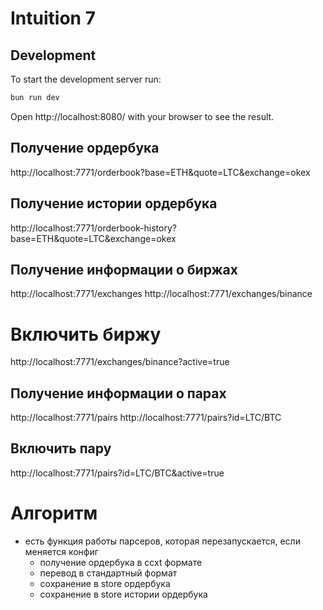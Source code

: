 # Intuition 7

## Development
To start the development server run:
```bash
bun run dev
```

Open http://localhost:8080/ with your browser to see the result.

## Получение ордербука
http://localhost:7771/orderbook?base=ETH&quote=LTC&exchange=okex

## Получение истории ордербука
http://localhost:7771/orderbook-history?base=ETH&quote=LTC&exchange=okex

## Получение информации о биржах
http://localhost:7771/exchanges
http://localhost:7771/exchanges/binance
# Включить биржу
http://localhost:7771/exchanges/binance?active=true

## Получение информации о парах
http://localhost:7771/pairs
http://localhost:7771/pairs?id=LTC/BTC

## Включить пару
http://localhost:7771/pairs?id=LTC/BTC&active=true

# Алгоритм
- есть функция работы парсеров, которая перезапускается, если меняется конфиг
  - получение ордербука в ccxt формате
  - перевод в стандартный формат
  - сохранение в store ордербука
  - сохранение в store истории ордербука

